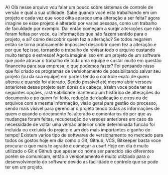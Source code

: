 A) Olá nesse arquivo vou falar um pouco sobre sistemas de controle de versão e qual a sua utilidade.
Sabe quando você esta trabalhando em um projeto e cada vez que voce olha aparece uma alteração a ser feita?
agora imagine se esse projeto é alterado por varias pessoas, como um trabalho de faculdade por exemplo.
Dai então começam a surgir alterações que não foram feitas por voce, ou informações que não fazem sentido para o projeto, e ai? como descobrir quem fez a alteração?
Se todos negarem então se torna praticamente impossivel descobrir quem fez a alteração e por que fez isso, tornando o trabalho de revisar todo o arquivo custando muito tempo e estresse!
Agora imagine isso em um projeto de um software que pode atrasar o trabalho de toda uma equipe e custar muito em questão financeira para sua empresa, o que podemos fazer?
Foi pensando nisso que foi criado os programas de versionamento de possibilitando salvar seu projeto (ou da sua equipe) em partes tendo o controle exato de quem alterou e quando foi alterado.
Sendo possivel até mesmo abrir versoes anteriores desse projeto sem dores de cabeça, assim voce pode ter as seguintes opções, rastreabilidade mantendo um historico de alterações do documento e po quem foi feito, redução de duplicação e erros ou de arquivos com a mesma informação, visão geral para gestão do processo, sendo mais visivel para gerenciar o projeto tendo todas as informações de quem e quando o documento foi alterado e comentarios do por que as mudanças foram feitas, recuperação de versoes anteriores em caso da necessidade de voltar uma versão anterior onde determinada funcão foi incluida ou excluida do projeto e um dos mais importantes o ganho de tempo!
Existem varios tipo de softwares de versionamento no mercado para todos os gostos hoje em dia como o Git, Github, VCS, Bitkeeper basta voce procurar o que mais te agrade e começar a usar!
Hoje em dia é muito utilizado o Git e Github que apesar do nome ser parecido são diferentes porém se comunicam, então o versionamento é muito utilziado para o desenvolvimento do software devido as facilidade e controle que se pode ter em um projeto.